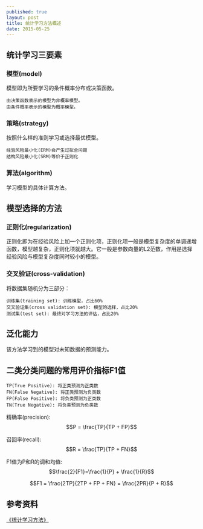 ```yaml
---
published: true
layout: post
title: 统计学习方法概述
date: 2015-05-25
---
```


## 统计学习三要素
### 模型(model)
模型即为所要学习的条件概率分布或决策函数。
```
由决策函数表示的模型为非概率模型。
由条件概率表示的模型为概率模型。
```

### 策略(strategy)
按照什么样的准则学习或选择最优模型。
```
经验风险最小化(ERM)会产生过拟合问题
结构风险最小化(SRM)等价于正则化
```

### 算法(algorithm)
学习模型的具体计算方法。

<!-- more -->

## 模型选择的方法
### 正则化(regularization)
正则化即为在经验风险上加一个正则化项，正则化项一般是模型复杂度的单调递增函数，模型越复杂，正则化项就越大。它一般是参数向量的L2范数，作用是选择经验风险与模型复杂度同时较小的模型。

### 交叉验证(cross-validation)
将数据集随机分为三部分：
```
训练集(training set): 训练模型，占比60%
交叉验证集(cross validation set): 模型的选择，占比20%
测试集(test set): 最终对学习方法的评估，占比20%
```

## 泛化能力
该方法学习到的模型对未知数据的预测能力。

## 二类分类问题的常用评价指标F1值
```
TP(True Positive): 将正类预测为正类数
FN(False Negative): 将正类预测为负类数
FP(False Positive): 将负类预测为正类数
TN(True Negative): 将负类预测为负类数
```

精确率(precision): $$P = \frac{TP}{TP + FP}$$

召回率(recall): $$R = \frac{TP}{TP + FN}$$

F1值为P和R的调和均值: $$\frac{2}{F1}=\frac{1}{P} + \frac{1}{R}$$

$$F1 = \frac{2TP}{2TP + FP + FN} = \frac{2PR}{P + R}$$

## 参考资料
[《统计学习方法》](https://book.douban.com/subject/10590856/)
